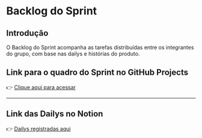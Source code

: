 # Backlog do Sprint

## Introdução
O Backlog do Sprint acompanha as tarefas distribuídas entre os integrantes do grupo, com base nas dailys e histórias do produto.

## Link para o quadro do Sprint no GitHub Projects
👉 [Clique aqui para acessar](https://github.com/seu-repo/projects/2)

---
## Link das Dailys no Notion
👉 [Dailys registradas aqui](https://notion.so/seu-link-dailys)
